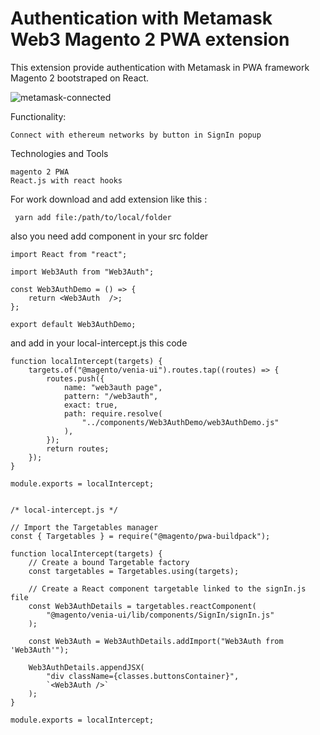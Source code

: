 # Authentication with Metamask Web3 Magento 2 PWA extension

This extension provide authentication with Metamask in PWA framework Magento 2 bootstraped on React.

![metamask-connected](https://user-images.githubusercontent.com/47149321/212402820-7e4c3b0a-9b2f-4931-accd-0f1189470174.jpg)

Functionality:

    Connect with ethereum networks by button in SignIn popup 

Technologies and Tools

    magento 2 PWA
    React.js with react hooks


For work download and add extension like this :

```shell
 yarn add file:/path/to/local/folder 
```

also you need add component in your src folder 

```shell
import React from "react";

import Web3Auth from "Web3Auth";

const Web3AuthDemo = () => {
    return <Web3Auth  />;
};

export default Web3AuthDemo;
```

and  add in your local-intercept.js this code 

```shell
function localIntercept(targets) {
    targets.of("@magento/venia-ui").routes.tap((routes) => {
        routes.push({
            name: "web3auth page",
            pattern: "/web3auth",
            exact: true,
            path: require.resolve(
                "../components/Web3AuthDemo/web3AuthDemo.js"
            ),
        });
        return routes;
    });
}

module.exports = localIntercept;


/* local-intercept.js */

// Import the Targetables manager
const { Targetables } = require("@magento/pwa-buildpack");

function localIntercept(targets) {
    // Create a bound Targetable factory
    const targetables = Targetables.using(targets);

    // Create a React component targetable linked to the signIn.js file
    const Web3AuthDetails = targetables.reactComponent(
        "@magento/venia-ui/lib/components/SignIn/signIn.js"
    );

    const Web3Auth = Web3AuthDetails.addImport("Web3Auth from 'Web3Auth'");

    Web3AuthDetails.appendJSX(
        "div className={classes.buttonsContainer}",
        `<Web3Auth />`
    );
}

module.exports = localIntercept;
```